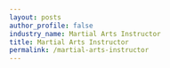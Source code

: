 ```yaml
---
layout: posts 
author_profile: false 
industry_name: Martial Arts Instructor
title: Martial Arts Instructor
permalink: /martial-arts-instructor
---
```

